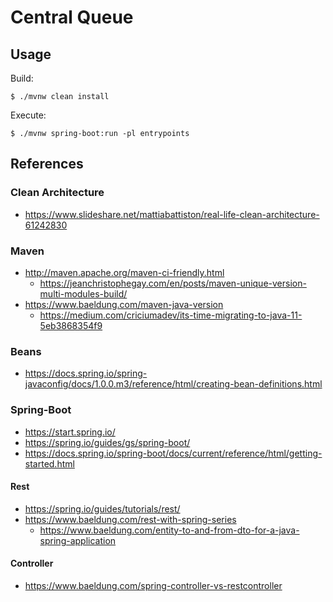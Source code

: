 # Central Queue

## Usage

Build:

```console
$ ./mvnw clean install
```

Execute:

```console
$ ./mvnw spring-boot:run -pl entrypoints
```

## References

### Clean Architecture

- https://www.slideshare.net/mattiabattiston/real-life-clean-architecture-61242830

### Maven

- http://maven.apache.org/maven-ci-friendly.html
  - https://jeanchristophegay.com/en/posts/maven-unique-version-multi-modules-build/
- https://www.baeldung.com/maven-java-version
  - https://medium.com/criciumadev/its-time-migrating-to-java-11-5eb3868354f9

### Beans

- https://docs.spring.io/spring-javaconfig/docs/1.0.0.m3/reference/html/creating-bean-definitions.html

### Spring-Boot

- https://start.spring.io/
- https://spring.io/guides/gs/spring-boot/
- https://docs.spring.io/spring-boot/docs/current/reference/html/getting-started.html

#### Rest

- https://spring.io/guides/tutorials/rest/
- https://www.baeldung.com/rest-with-spring-series
  - https://www.baeldung.com/entity-to-and-from-dto-for-a-java-spring-application

#### Controller

- https://www.baeldung.com/spring-controller-vs-restcontroller
